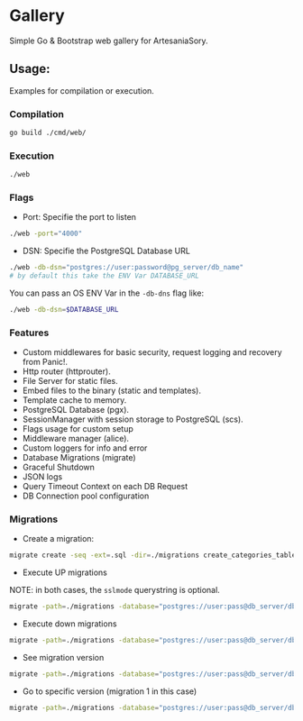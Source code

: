 # Gallery

Simple Go & Bootstrap web gallery for ArtesaniaSory.

## Usage:

Examples for compilation or execution.

### Compilation

```sh
go build ./cmd/web/
```

### Execution

```sh
./web

```

### Flags

- Port: Specifie the port to listen

```sh
./web -port="4000"
```

- DSN: Specifie the PostgreSQL Database URL

```sh
./web -db-dsn="postgres://user:password@pg_server/db_name"
# by default this take the ENV Var DATABASE_URL
```

You can pass an OS ENV Var in the `-db-dns` flag like:

```sh
./web -db-dsn=$DATABASE_URL
```

### Features

- Custom middlewares for basic security, request logging and recovery from Panic!.
- Http router (httprouter).
- File Server for static files.
- Embed files to the binary (static and templates).
- Template cache to memory.
- PostgreSQL Database (pgx).
- SessionManager with session storage to PostgreSQL (scs).
- Flags usage for custom setup
- Middleware manager (alice).
- Custom loggers for info and error
- Database Migrations (migrate)
- Graceful Shutdown
- JSON logs
- Query Timeout Context on each DB Request
- DB Connection pool configuration

### Migrations

- Create a migration:

```sh
migrate create -seq -ext=.sql -dir=./migrations create_categories_table
```

- Execute UP migrations

NOTE: in both cases, the `sslmode` querystring is optional.

```sh
migrate -path=./migrations -database="postgres://user:pass@db_server/db_name?sslmode=disable" up
```

- Execute down migrations

```sh
migrate -path=./migrations -database="postgres://user:pass@db_server/db_name?sslmode=disable" down
```

- See migration version

```sh
migrate -path=./migrations -database="postgres://user:pass@db_server/db_name?sslmode=disable" version
```

- Go to specific version (migration 1 in this case)

```sh
migrate -path=./migrations -database="postgres://user:pass@db_server/db_name?sslmode=disable" goto 1
```
